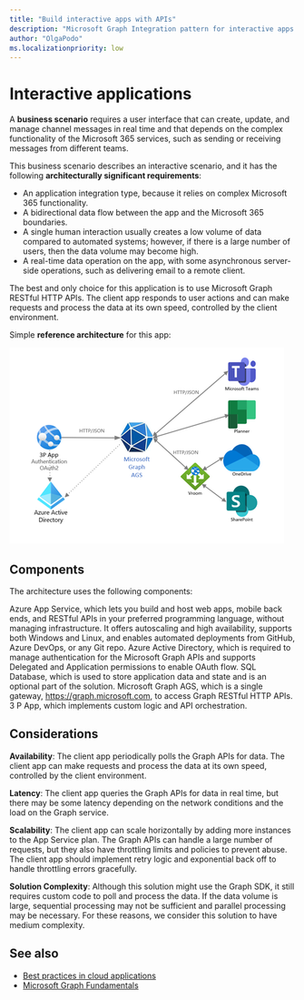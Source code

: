 ```yaml
---
title: "Build interactive apps with APIs"
description: "Microsoft Graph Integration pattern for interactive apps using Graph APIs."
author: "OlgaPodo"
ms.localizationpriority: low
---
```


# Interactive applications

A **business scenario** requires a user interface that can create, update, and manage channel messages in real time and that depends on the complex functionality of the Microsoft 365 services, such as sending or receiving messages from different teams.

This business scenario describes an interactive scenario, and it has the following **architecturally significant requirements**:

- An application integration type, because it relies on complex Microsoft 365 functionality.
- A bidirectional data flow between the app and the Microsoft 365 boundaries.
- A single human interaction usually creates a low volume of data compared to automated systems; however, if there is a large number of users, then the data volume may become high.
- A real-time data operation on the app, with some asynchronous server-side operations, such as delivering email to a remote client.

The best and only choice for this application is to use Microsoft Graph RESTful HTTP APIs. The client app responds to user actions and can make requests and process the data at its own speed, controlled by the client environment.

Simple **reference architecture** for this app:

![SimpleWebApp](.././images/graph-arc-center/webAppAPI.png)

## Components

The architecture uses the following components:

Azure App Service, which lets you build and host web apps, mobile back ends, and RESTful APIs in your preferred programming language, without managing infrastructure. It offers autoscaling and high availability, supports both Windows and Linux, and enables automated deployments from GitHub, Azure DevOps, or any Git repo.
 Azure Active Directory, which is required to manage authentication for the Microsoft Graph APIs and supports Delegated and Application permissions to enable OAuth flow.
SQL Database, which is used to store application data and state and is an optional part of the solution.
Microsoft Graph AGS, which is a single gateway, <https://graph.microsoft.com>, to access Graph RESTful HTTP APIs.
3 P App, which implements custom logic and API orchestration.

## Considerations

**Availability**: The client app periodically polls the Graph APIs for data. The client app can make requests and process the data at its own speed, controlled by the client environment.

**Latency**: The client app queries the Graph APIs for data in real time, but there may be some latency depending on the network conditions and the load on the Graph service.

**Scalability**: The client app can scale horizontally by adding more instances to the App Service plan. The Graph APIs can handle a large number of requests, but they also have throttling limits and policies to prevent abuse. The client app should implement retry logic and exponential back off to handle throttling errors gracefully.

**Solution Complexity**: Although this solution might use the Graph SDK, it still requires custom code to poll and process the data. If the data volume is large, sequential processing may not be sufficient and parallel processing may be necessary. For these reasons, we consider this solution to have medium complexity.

## See also

- [Best practices in cloud applications]([./../webhooks.md](https://learn.microsoft.com/en-us/azure/architecture/best-practices/index-best-practices))
- [Microsoft Graph Fundamentals](/training/basics-learn-graph)
